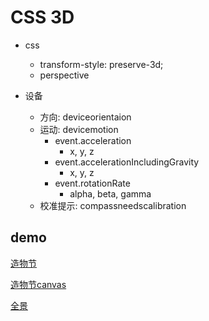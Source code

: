 # CSS 3D

- css
  - transform-style: preserve-3d;
  - perspective

- 设备
  - 方向: deviceorientaion
  - 运动: devicemotion
    - event.acceleration
      - x, y, z
    - event.accelerationIncludingGravity
      - x, y, z
    - event.rotationRate
      - alpha, beta, gamma
  - 校准提示: compassneedscalibration

## demo

[造物节](./creation_festival/index.html)

[造物节canvas](./practice/index.html)

[全景](./panorama/index.html)